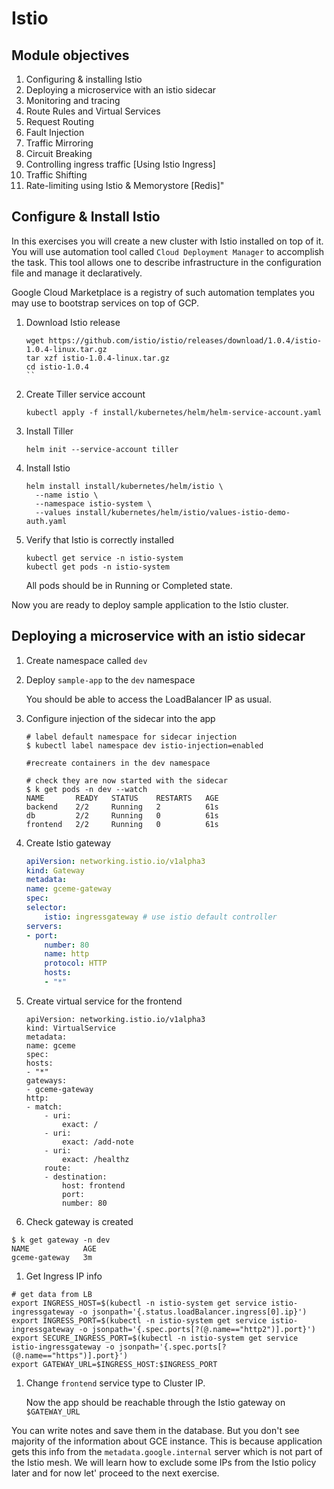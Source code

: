 # Istio

## Module objectives

1. Configuring & installing Istio
1. Deploying a microservice with an istio sidecar
1. Monitoring and tracing
1. Route Rules and Virtual Services
1. Request Routing
1. Fault Injection
1. Traffic Mirroring
1. Circuit Breaking
1. Controlling ingress traffic [Using Istio Ingress]
1. Traffic Shifting
1. Rate-limiting using Istio & Memorystore [Redis]"

## Configure & Install Istio

In this exercises you will create a new cluster with Istio installed on top of it. You will use automation tool called `Cloud Deployment Manager` to accomplish the task. This tool allows one to describe infrastructure in the configuration file and manage it declaratively.

Google Cloud Marketplace is a registry of such automation templates you may use to bootstrap services on top of GCP.

1. Download Istio release

    ```shell
    wget https://github.com/istio/istio/releases/download/1.0.4/istio-1.0.4-linux.tar.gz
    tar xzf istio-1.0.4-linux.tar.gz
    cd istio-1.0.4
    ``

1. Create Tiller service account

    ```shell
    kubectl apply -f install/kubernetes/helm/helm-service-account.yaml
    ```

1. Install Tiller

    ```shell
    helm init --service-account tiller
    ```

1. Install Istio

    ```shell
    helm install install/kubernetes/helm/istio \
      --name istio \
      --namespace istio-system \
      --values install/kubernetes/helm/istio/values-istio-demo-auth.yaml
    ```

1. Verify that Istio is correctly installed

    ```shell
    kubectl get service -n istio-system
    kubectl get pods -n istio-system
    ```

    All pods should be in Running or Completed state.

Now you are ready to deploy sample application to the Istio cluster.

## Deploying a microservice with an istio sidecar

1. Create namespace called `dev`

1. Deploy `sample-app` to the `dev` namespace

    You should be able to access the LoadBalancer IP as usual.

1. Configure injection of the sidecar into the app

    ```shell
    # label default namespace for sidecar injection
    $ kubectl label namespace dev istio-injection=enabled

    #recreate containers in the dev namespace

    # check they are now started with the sidecar
    $ k get pods -n dev --watch
    NAME       READY   STATUS    RESTARTS   AGE
    backend    2/2     Running   2          61s
    db         2/2     Running   0          61s
    frontend   2/2     Running   0          61s
    ```

1. Create Istio gateway

    ```yaml
    apiVersion: networking.istio.io/v1alpha3
    kind: Gateway
    metadata:
    name: gceme-gateway
    spec:
    selector:
        istio: ingressgateway # use istio default controller
    servers:
    - port:
        number: 80
        name: http
        protocol: HTTP
        hosts:
        - "*"
    ```

1. Create virtual service for the frontend

    ```shell
    apiVersion: networking.istio.io/v1alpha3
    kind: VirtualService
    metadata:
    name: gceme
    spec:
    hosts:
    - "*"
    gateways:
    - gceme-gateway
    http:
    - match:
        - uri:
            exact: /
        - uri:
            exact: /add-note
        - uri:
            exact: /healthz
        route:
        - destination:
            host: frontend
            port:
            number: 80
    ```

1. Check gateway is created

```shell
$ k get gateway -n dev
NAME            AGE
gceme-gateway   3m
```

1. Get Ingress IP info

```shell
# get data from LB
export INGRESS_HOST=$(kubectl -n istio-system get service istio-ingressgateway -o jsonpath='{.status.loadBalancer.ingress[0].ip}')
export INGRESS_PORT=$(kubectl -n istio-system get service istio-ingressgateway -o jsonpath='{.spec.ports[?(@.name=="http2")].port}')
export SECURE_INGRESS_PORT=$(kubectl -n istio-system get service istio-ingressgateway -o jsonpath='{.spec.ports[?(@.name=="https")].port}')
export GATEWAY_URL=$INGRESS_HOST:$INGRESS_PORT
```

1. Change `frontend` service type to Cluster IP.

    Now the app should be reachable through the Istio gateway on `$GATEWAY_URL`

You can write notes and save them in the database. But you don't see majority of the information about GCE instance. This is because application gets this info from the `metadata.google.internal` server which is not part of the Istio mesh. We will learn how to exclude some IPs from the Istio policy later and for now let' proceed to the next exercise.
